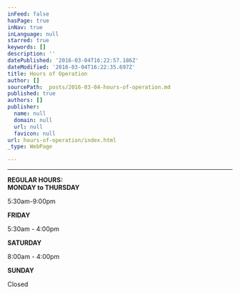 ```yaml
---
inFeed: false
hasPage: true
inNav: true
inLanguage: null
starred: true
keywords: []
description: ''
datePublished: '2016-03-04T16:22:57.186Z'
dateModified: '2016-03-04T16:22:35.697Z'
title: Hours of Operation
author: []
sourcePath: _posts/2016-03-04-hours-of-operation.md
published: true
authors: []
publisher:
  name: null
  domain: null
  url: null
  favicon: null
url: hours-of-operation/index.html
_type: WebPage

---
```

********

****REGULAR HOURS:**  
MONDAY to THURSDAY**

5:30am-9:00pm

**FRIDAY**

5:30am - 4:00pm

**SATURDAY**

8:00am - 4:00pm

**SUNDAY**

Closed
